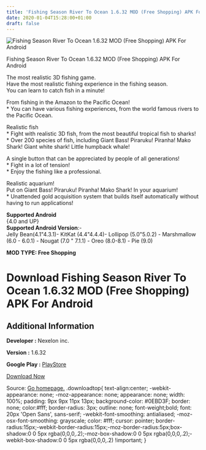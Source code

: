 ```yaml
---
title: 'Fishing Season River To Ocean 1.6.32 MOD (Free Shopping) APK For Android'
date: 2020-01-04T15:28:00+01:00
draft: false
---
```


![Fishing Season River To Ocean 1.6.32 MOD (Free Shopping) APK For Android](https://i0.wp.com/apkhome.net/wp-content/uploads/2020/01/Fishing-Season-River-To-Ocean-1.6.32-MOD-Free-Shopping.png "Fishing Season River To Ocean 1.6.32 MOD (Free Shopping) APK For Android")

  

Fishing Season River To Ocean 1.6.32 MOD (Free Shopping) APK For Android

The most realistic 3D fishing game.  
Have the most realistic fishing experience in the fishing season.  
You can learn to catch fish in a minute!

From fishing in the Amazon to the Pacific Ocean!  
\* You can have various fishing experiences, from the world famous rivers to the Pacific Ocean.

Realistic fish  
\* Fight with realistic 3D fish, from the most beautiful tropical fish to sharks!  
\* Over 200 species of fish, including Giant Bass! Piraruku! Piranha! Mako Shark! Giant white shark! Little humpback whale!

A single button that can be appreciated by people of all generations!  
\* Fight in a lot of tension!  
\* Enjoy the fishing like a professional.

Realistic aquarium!  
Put on Giant Bass! Piraruku! Piranha! Mako Shark! In your aquarium!  
\* Unattended gold acquisition system that builds itself automatically without having to run applications!

**Supported Android**  
{4.0 and UP}  
**Supported Android Version**:-  
Jelly Bean(4.1"4.3.1)- KitKat (4.4"4.4.4)- Lollipop (5.0"5.0.2) - Marshmallow (6.0 - 6.0.1) - Nougat (7.0 " 7.1.1) - Oreo (8.0-8.1) - Pie (9.0)

**MOD TYPE: Free Shopping**

Download Fishing Season River To Ocean 1.6.32 MOD (Free Shopping) APK For Android
=================================================================================

Additional Information
----------------------

**Developer :** Nexelon inc.

**Version :** 1.6.32

**Google Play :** [PlayStore](https://play.google.com/store/apps/details?id=com.nexelon.fishingcool)

  

[Download Now](https://store4app.co/post/fishing-season-river-to-ocean-1-6-32-mod-free-shopping-apk-for-android_1578147855)

  
Source: [Go homepage.](https://store4app.co/post/fishing-season-river-to-ocean-1-6-32-mod-free-shopping-apk-for-android_1578147855) .downloadtop{ text-align:center; -webkit-appearance: none; -moz-appearance: none; appearance: none; width: 100%; padding: 9px 9px 11px 13px; background-color: #0EBD3F; border: none; color:#fff; border-radius: 3px; outline: none; font-weight;bold; font: 20px 'Open Sans', sans-serif; -webkit-font-smoothing: antialiased; -moz-osx-font-smoothing: grayscale; color: #fff; cursor: pointer; border-radius:15px;-webkit-border-radius:15px;-moz-border-radius:5px;box-shadow:0 0 5px rgba(0,0,0,.2);-moz-box-shadow:0 0 5px rgba(0,0,0,.2);-webkit-box-shadow:0 0 5px rgba(0,0,0,.2) !important; }